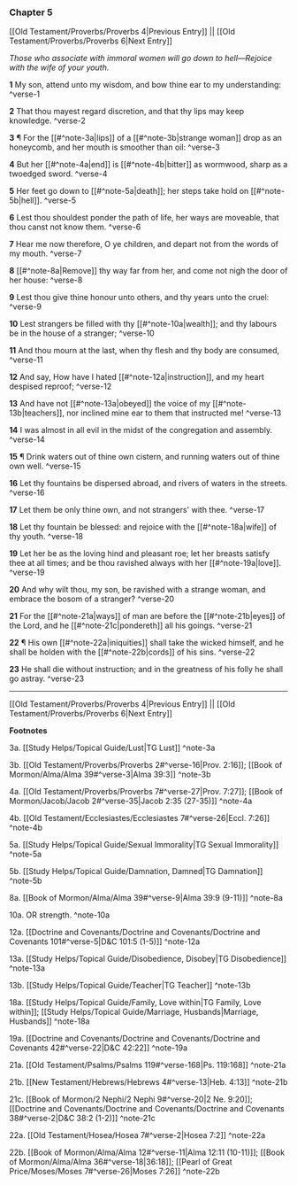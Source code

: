 ### Chapter 5

[[Old Testament/Proverbs/Proverbs 4|Previous Entry]]  ||  [[Old Testament/Proverbs/Proverbs 6|Next Entry]]

*Those who associate with immoral women will go down to hell—Rejoice with the wife of your youth.*

**1**  My son, attend unto my wisdom, and bow thine ear to my understanding: ^verse-1

**2**  That thou mayest regard discretion, and that thy lips may keep knowledge. ^verse-2

**3**  ¶ For the [[#^note-3a|lips]] of a [[#^note-3b|strange woman]] drop as an honeycomb, and her mouth is smoother than oil: ^verse-3

**4**  But her [[#^note-4a|end]] is [[#^note-4b|bitter]] as wormwood, sharp as a twoedged sword. ^verse-4

**5**  Her feet go down to [[#^note-5a|death]]; her steps take hold on [[#^note-5b|hell]]. ^verse-5

**6**  Lest thou shouldest ponder the path of life, her ways are moveable, that thou canst not know them. ^verse-6

**7**  Hear me now therefore, O ye children, and depart not from the words of my mouth. ^verse-7

**8**  [[#^note-8a|Remove]] thy way far from her, and come not nigh the door of her house: ^verse-8

**9**  Lest thou give thine honour unto others, and thy years unto the cruel: ^verse-9

**10**  Lest strangers be filled with thy [[#^note-10a|wealth]]; and thy labours be in the house of a stranger; ^verse-10

**11**  And thou mourn at the last, when thy flesh and thy body are consumed, ^verse-11

**12**  And say, How have I hated [[#^note-12a|instruction]], and my heart despised reproof; ^verse-12

**13**  And have not [[#^note-13a|obeyed]] the voice of my [[#^note-13b|teachers]], nor inclined mine ear to them that instructed me! ^verse-13

**14**  I was almost in all evil in the midst of the congregation and assembly. ^verse-14

**15**  ¶ Drink waters out of thine own cistern, and running waters out of thine own well. ^verse-15

**16**  Let thy fountains be dispersed abroad, and rivers of waters in the streets. ^verse-16

**17**  Let them be only thine own, and not strangers' with thee. ^verse-17

**18**  Let thy fountain be blessed: and rejoice with the [[#^note-18a|wife]] of thy youth. ^verse-18

**19**  Let her be as the loving hind and pleasant roe; let her breasts satisfy thee at all times; and be thou ravished always with her [[#^note-19a|love]]. ^verse-19

**20**  And why wilt thou, my son, be ravished with a strange woman, and embrace the bosom of a stranger? ^verse-20

**21**  For the [[#^note-21a|ways]] of man are before the [[#^note-21b|eyes]] of the Lord, and he [[#^note-21c|pondereth]] all his goings. ^verse-21

**22**  ¶ His own [[#^note-22a|iniquities]] shall take the wicked himself, and he shall be holden with the [[#^note-22b|cords]] of his sins. ^verse-22

**23**  He shall die without instruction; and in the greatness of his folly he shall go astray. ^verse-23


---
[[Old Testament/Proverbs/Proverbs 4|Previous Entry]]  ||  [[Old Testament/Proverbs/Proverbs 6|Next Entry]]


**Footnotes**


3a. [[Study Helps/Topical Guide/Lust|TG Lust]] ^note-3a

3b. [[Old Testament/Proverbs/Proverbs 2#^verse-16|Prov. 2:16]]; [[Book of Mormon/Alma/Alma 39#^verse-3|Alma 39:3]] ^note-3b

4a. [[Old Testament/Proverbs/Proverbs 7#^verse-27|Prov. 7:27]]; [[Book of Mormon/Jacob/Jacob 2#^verse-35|Jacob 2:35 (27-35)]] ^note-4a

4b. [[Old Testament/Ecclesiastes/Ecclesiastes 7#^verse-26|Eccl. 7:26]] ^note-4b

5a. [[Study Helps/Topical Guide/Sexual Immorality|TG Sexual Immorality]] ^note-5a

5b. [[Study Helps/Topical Guide/Damnation, Damned|TG Damnation]] ^note-5b

8a. [[Book of Mormon/Alma/Alma 39#^verse-9|Alma 39:9 (9-11)]] ^note-8a

10a. OR strength. ^note-10a

12a. [[Doctrine and Covenants/Doctrine and Covenants/Doctrine and Covenants 101#^verse-5|D&C 101:5 (1-5)]] ^note-12a

13a. [[Study Helps/Topical Guide/Disobedience, Disobey|TG Disobedience]] ^note-13a

13b. [[Study Helps/Topical Guide/Teacher|TG Teacher]] ^note-13b

18a. [[Study Helps/Topical Guide/Family, Love within|TG Family, Love within]]; [[Study Helps/Topical Guide/Marriage, Husbands|Marriage, Husbands]] ^note-18a

19a. [[Doctrine and Covenants/Doctrine and Covenants/Doctrine and Covenants 42#^verse-22|D&C 42:22]] ^note-19a

21a. [[Old Testament/Psalms/Psalms 119#^verse-168|Ps. 119:168]] ^note-21a

21b. [[New Testament/Hebrews/Hebrews 4#^verse-13|Heb. 4:13]] ^note-21b

21c. [[Book of Mormon/2 Nephi/2 Nephi 9#^verse-20|2 Ne. 9:20]]; [[Doctrine and Covenants/Doctrine and Covenants/Doctrine and Covenants 38#^verse-2|D&C 38:2 (1-2)]] ^note-21c

22a. [[Old Testament/Hosea/Hosea 7#^verse-2|Hosea 7:2]] ^note-22a

22b. [[Book of Mormon/Alma/Alma 12#^verse-11|Alma 12:11 (10-11)]]; [[Book of Mormon/Alma/Alma 36#^verse-18|36:18]]; [[Pearl of Great Price/Moses/Moses 7#^verse-26|Moses 7:26]] ^note-22b